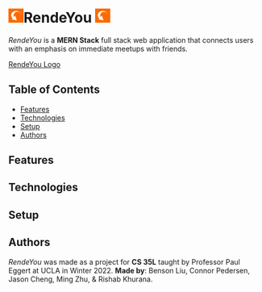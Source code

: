 # <img src="https://raw.githubusercontent.com/bliutech/RendeYou/main/frontend/src/files/rende-you-icon.svg?token=GHSAT0AAAAAABRQSY2VAX5KDTDIHQXSHINKYQR7JRA" width=30px />RendeYou <img src="https://raw.githubusercontent.com/bliutech/RendeYou/main/frontend/src/files/rende-you-icon.svg?token=GHSAT0AAAAAABRQSY2VAX5KDTDIHQXSHINKYQR7JRA" width=30px />

_RendeYou_ is a **MERN Stack** full stack web application that connects users with an emphasis on immediate meetups with friends.

[RendeYou Logo](https://raw.githubusercontent.com/bliutech/RendeYou/main/frontend/src/files/rende-you-logo.svg?token=GHSAT0AAAAAABRQSY2U6RQUULUKT2YKXNRKYQR7HYA)

## Table of Contents
- [Features](https://github.com/bliutech/RendeYou/#features)
- [Technologies](https://github.com/bliutech/RendeYou/#technologies)
- [Setup](https://github.com/bliutech/RendeYou/#setup)
- [Authors](https://github.com/bliutech/RendeYou/#authors)

## Features


## Technologies

## Setup

## Authors
_RendeYou_ was made as a project for **CS 35L** taught by Professor Paul Eggert at UCLA in Winter 2022. **Made by**: Benson Liu, Connor Pedersen, Jason Cheng, Ming Zhu, & Rishab Khurana.
